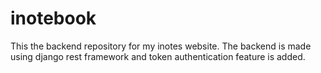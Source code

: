 # inotebook
This the backend repository for my inotes website.
The backend is made using django rest framework and token authentication feature is added.
